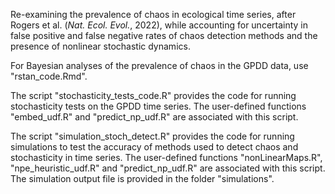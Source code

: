 Re-examining the prevalence of chaos in ecological time series, after Rogers et al. (*Nat. Ecol. Evol.*, 2022), while accounting for uncertainty in false positive and false negative rates of chaos detection methods and the presence of nonlinear stochastic dynamics.

For Bayesian analyses of the prevalence of chaos in the GPDD data, use "rstan_code.Rmd".

The script "stochasticity_tests_code.R" provides the code for running stochasticity tests on the GPDD time series. The user-defined functions "embed_udf.R" and "predict_np_udf.R" are associated with this script.

The script "simulation_stoch_detect.R" provides the code for running simulations to test the accuracy of methods used to detect chaos and stochasticity in time series. The user-defined functions "nonLinearMaps.R", "npe_heuristic_udf.R" and "predict_np_udf.R" are associated with this script. The simulation output file is provided in the folder "simulations".
